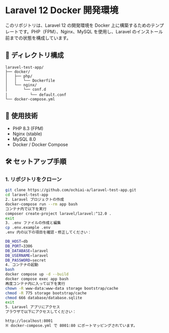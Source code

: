 # Laravel 12 Docker 開発環境

このリポジトリは、Laravel 12 の開発環境を Docker 上に構築するためのテンプレートです。PHP（FPM）、Nginx、MySQL を使用し、Laravel のインストール前までの状態を構成しています。

## 📁 ディレクトリ構成

```plaintext
laravel-test-app/
├── docker/
│   ├── php/
│   │   └── Dockerfile
│   └── nginx/
│       └── conf.d
│   　　　  └── default.conf
└── docker-compose.yml
```


## 🚀 使用技術

- PHP 8.3 (FPM)
- Nginx (stable)
- MySQL 8.0
- Docker / Docker Compose

## 🛠 セットアップ手順

### 1. リポジトリをクローン

```bash
git clone https://github.com/ochiai-a/laravel-test-app.git
cd laravel-test-app
2. Laravel プロジェクトの作成
docker-compose run --rm app bash
コンテナ内で以下を実行
composer create-project laravel/laravel:^12.0 .
exit
3. .env ファイルの作成と編集
cp .env.example .env
.env 内の以下の項目を確認・修正してください：

DB_HOST=db
DB_PORT=3306
DB_DATABASE=laravel
DB_USERNAME=laravel
DB_PASSWORD=secret
4. コンテナの起動
bash
docker compose up -d --build
docker compose exec app bash
再度コンテナ内に入って以下を実行
chown -R www-data:www-data storage bootstrap/cache
chmod -R 775 storage bootstrap/cache
chmod 666 database/database.sqlite
exit
5. Laravel アプリにアクセス
ブラウザで以下にアクセスしてください：

http://localhost:8001
※ docker-compose.yml で 8001:80 にポートマッピングされています。
